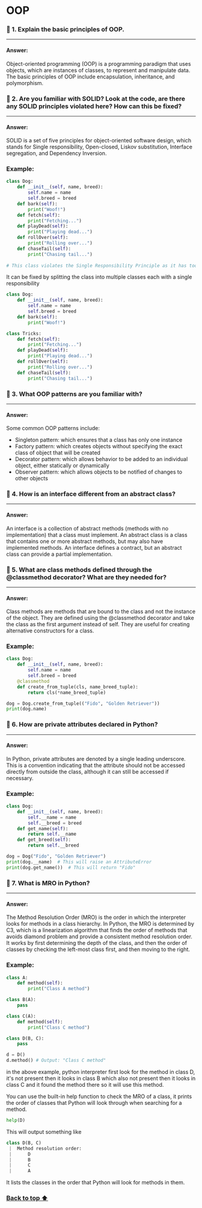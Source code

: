 # OOP

### 🔶 1. Explain the basic principles of OOP.

---
#### Answer:
Object-oriented programming (OOP) is a programming paradigm that uses objects, which are instances of classes, to represent and manipulate data. The basic principles of OOP include encapsulation, inheritance, and polymorphism.
### 🔶 2. Are you familiar with SOLID? Look at the code, are there any SOLID principles violated here? How can this be fixed?

---
#### Answer:
SOLID is a set of five principles for object-oriented software design, which stands for Single responsibility, Open-closed, Liskov substitution, Interface segregation, and Dependency Inversion.

### Example:
```python
class Dog:
    def __init__(self, name, breed):
        self.name = name
        self.breed = breed
    def bark(self):
        print("Woof!")
    def fetch(self):
        print("Fetching...")
    def playDead(self):
        print("Playing dead...")
    def rollOver(self):
        print("Rolling over...")
    def chaseTail(self):
        print("Chasing tail...")
        
# This class violates the Single Responsibility Principle as it has too many methods which are doing different tasks.
```
It can be fixed by splitting the class into multiple classes each with a single responsibility

```python
class Dog:
    def __init__(self, name, breed):
        self.name = name
        self.breed = breed
    def bark(self):
        print("Woof!")

class Tricks:
    def fetch(self):
        print("Fetching...")
    def playDead(self):
        print("Playing dead...")
    def rollOver(self):
        print("Rolling over...")
    def chaseTail(self):
        print("Chasing tail...")

```
### 🔶 3. What OOP patterns are you familiar with?

---
#### Answer:

Some common OOP patterns include:
- Singleton pattern: which ensures that a class has only one instance
- Factory pattern: which creates objects without specifying the exact class of object that will be created
- Decorator pattern: which allows behavior to be added to an individual object, either statically or dynamically
- Observer pattern: which allows objects to be notified of changes to other objects
### 🔶 4. How is an interface different from an abstract class?

---
#### Answer:
An interface is a collection of abstract methods (methods with no implementation) that a class must implement. An abstract class is a class that contains one or more abstract methods, but may also have implemented methods. An interface defines a contract, but an abstract class can provide a partial implementation.
### 🔶 5. What are class methods defined through the @classmethod decorator? What are they needed for?

---
#### Answer:
Class methods are methods that are bound to the class and not the instance of the object. They are defined using the @classmethod decorator and take the class as the first argument instead of self. They are useful for creating alternative constructors for a class.

### Example:
```python
class Dog:
    def __init__(self, name, breed):
        self.name = name
        self.breed = breed
    @classmethod
    def create_from_tuple(cls, name_breed_tuple):
        return cls(*name_breed_tuple)

dog = Dog.create_from_tuple(("Fido", "Golden Retriever"))
print(dog.name)
```
### 🔶 6. How are private attributes declared in Python?

---
#### Answer:
In Python, private attributes are denoted by a single leading underscore. This is a convention indicating that the attribute should not be accessed directly from outside the class, although it can still be accessed if necessary.

### Example:
```python
class Dog:
    def __init__(self, name, breed):
        self.__name = name
        self.__breed = breed
    def get_name(self):
        return self.__name
    def get_breed(self):
        return self.__breed

dog = Dog("Fido", "Golden Retriever")
print(dog.__name)  # This will raise an AttributeError
print(dog.get_name())  # This will return "Fido"
```
### 🔶 7. What is MRO in Python?

---
#### Answer:
The Method Resolution Order (MRO) is the order in which the interpreter looks for methods in a class hierarchy. In Python, the MRO is determined by C3, which is a linearization algorithm that finds the order of methods that avoids diamond problem and provide a consistent method resolution order. It works by first determining the depth of the class, and then the order of classes by checking the left-most class first, and then moving to the right.

### Example:
```python
class A:
    def method(self):
        print("Class A method")

class B(A):
    pass

class C(A):
    def method(self):
        print("Class C method")

class D(B, C):
    pass

d = D()
d.method() # Output: "Class C method"
```
in the above example, python interpreter first look for the method in class D, it's not present then it looks in class B which also not present then it looks in class C and it found the method there so it will use this method.

You can use the built-in help function to check the MRO of a class, it prints the order of classes that Python will look through when searching for a method.
```python
help(D)
```
This will output something like
```python
class D(B, C)
 |  Method resolution order:
 |      D
 |      B
 |      C
 |      A
```
It lists the classes in the order that Python will look for methods in them.

### <a href="#top"> Back to top ⬆️</a>

